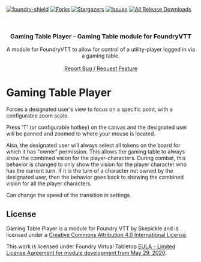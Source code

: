 [![foundry-shield]][foundry-url]
[![Forks][forks-shield]][forks-url]
[![Stargazers][stars-shield]][stars-url]
[![Issues][issues-shield]][issues-url]
[![All Release Downloads](https://img.shields.io/github/downloads/skepickle/foundryvtt-gaming-table-player/total.svg)]()

<br />
<p align="center">
  <h3 align="center">Gaming Table Player - Gaming Table module for FoundryVTT</h3>
  <p align="center">
    A module for FoundryVTT to allow for control of a utility-player logged in via a gaming table.
    <br />
    <br />
    <a href="https://github.com/skepickle/foundryvtt-gaming-table-player/issues">Report Bug / Request Feature</a>
  </p>
</p>

# Gaming Table Player
Forces a designated user's view to focus on a specific point, with a configurable zoom scale.

Press 'T' (or configurable hotkey) on the canvas and the designated user will be panned and zoomed to where your mouse is located.

Also, the designated user will always select all tokens on the board for which it has "owner" permission. This allows the gaming table to always show the combined vision for the player-characters. During combat, this behavior is changed to only show the vision for the player character who has the current turn. If it is the turn of a character not owned by the designated user, then the behavior goes back to showing the combined vision for all the player characters.

Can change the speed of the transition in settings.

## License

Gaming Table Player is a module for Foundry VTT by Skepickle and is licensed under a [Creative Commons Attribution 4.0 International License](http://creativecommons.org/licenses/by/4.0/).

This work is licensed under Foundry Virtual Tabletop [EULA - Limited License Agreement for module development from May 29, 2020](https://foundryvtt.com/article/license/).

[foundry-shield]: https://img.shields.io/badge/Foundry-v0.8.8-informational
[foundry-url]: https://foundryvtt.com/
[forks-shield]: https://img.shields.io/github/forks/skepickle/foundryvtt-gaming-table-player.svg?style=flat-square
[forks-url]: https://github.com/skepickle/foundryvtt-gaming-table-player/network/members
[stars-shield]: https://img.shields.io/github/stars/skepickle/foundryvtt-gaming-table-player.svg?style=flat-square
[stars-url]: https://github.com/skepickle/foundryvtt-gaming-table-player/stargazers
[issues-shield]: https://img.shields.io/github/issues/skepickle/foundryvtt-gaming-table-player.svg?style=flat-square
[issues-url]: https://github.com/skepickle/foundryvtt-gaming-table-player/issues
